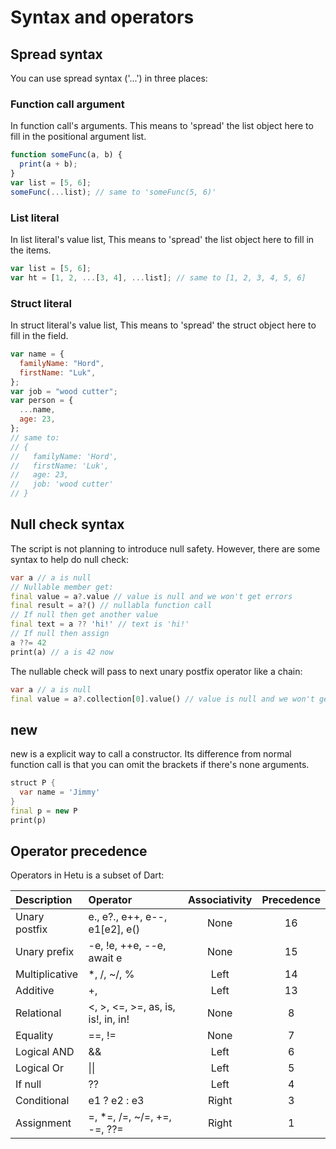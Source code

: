 # Syntax and operators

## Spread syntax

You can use spread syntax ('...') in three places:

### Function call argument

In function call's arguments. This means to 'spread' the list object here to fill in the positional argument list.

```javascript
function someFunc(a, b) {
  print(a + b);
}
var list = [5, 6];
someFunc(...list); // same to 'someFunc(5, 6)'
```

### List literal

In list literal's value list, This means to 'spread' the list object here to fill in the items.

```javascript
var list = [5, 6];
var ht = [1, 2, ...[3, 4], ...list]; // same to [1, 2, 3, 4, 5, 6]
```

### Struct literal

In struct literal's value list, This means to 'spread' the struct object here to fill in the field.

```javascript
var name = {
  familyName: "Hord",
  firstName: "Luk",
};
var job = "wood cutter";
var person = {
  ...name,
  age: 23,
};
// same to:
// {
//   familyName: 'Hord',
//   firstName: 'Luk',
//   age: 23,
//   job: 'wood cutter'
// }
```

## Null check syntax

The script is not planning to introduce null safety. However, there are some syntax to help do null check:

```dart
var a // a is null
// Nullable member get:
final value = a?.value // value is null and we won't get errors
final result = a?() // nullabla function call
// If null then get another value
final text = a ?? 'hi!' // text is 'hi!'
// If null then assign
a ??= 42
print(a) // a is 42 now
```

The nullable check will pass to next unary postfix operator like a chain:

```dart
var a // a is null
final value = a?.collection[0].value() // value is null and we won't get errors
```

## new

new is a explicit way to call a constructor. Its difference from normal function call is that you can omit the brackets if there's none arguments.

```dart
struct P {
  var name = 'Jimmy'
}
final p = new P
print(p)
```

## Operator precedence

Operators in Hetu is a subset of Dart:

| Description    | Operator                           | Associativity | Precedence |
| :------------- | :--------------------------------- | :-----------: | :--------: |
| Unary postfix  | e., e?., e++, e--, e1[e2], e()     |     None      |     16     |
| Unary prefix   | -e, !e, ++e, --e, await e          |     None      |     15     |
| Multiplicative | \*, /, ~/, %                       |     Left      |     14     |
| Additive       | +,                                 |     Left      |     13     |
| Relational     | <, >, <=, >=, as, is, is!, in, in! |     None      |     8      |
| Equality       | ==, !=                             |     None      |     7      |
| Logical AND    | &&                                 |     Left      |     6      |
| Logical Or     | \|\|                               |     Left      |     5      |
| If null        | \?\?                               |     Left      |     4      |
| Conditional    | e1 ? e2 : e3                       |     Right     |     3      |
| Assignment     | =, \*=, /=, ~/=, +=, -=, ??=       |     Right     |     1      |
